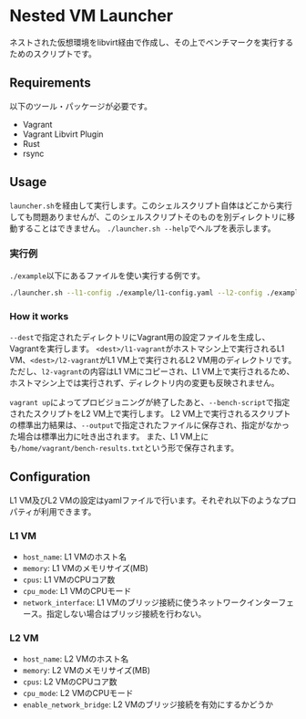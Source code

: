 # Nested VM Launcher
ネストされた仮想環境をlibvirt経由で作成し、その上でベンチマークを実行するためのスクリプトです。

## Requirements
以下のツール・パッケージが必要です。
- Vagrant
- Vagrant Libvirt Plugin
- Rust
- rsync

## Usage
`launcher.sh`を経由して実行します。このシェルスクリプト自体はどこから実行しても問題ありませんが、このシェルスクリプトそのものを別ディレクトリに移動することはできません。
`./launcher.sh --help`でヘルプを表示します。

### 実行例
`./example`以下にあるファイルを使い実行する例です。
```bash
./launcher.sh --l1-config ./example/l1-config.yaml --l2-config ./example/l2-config.yaml --bench-script ./example/run-bench.sh --output output.txt --dest dest
```

### How it works
`--dest`で指定されたディレクトリにVagrant用の設定ファイルを生成し、Vagrantを実行します。
`<dest>/l1-vagrant`がホストマシン上で実行されるL1 VM、`<dest>/l2-vagrant`がL1 VM上で実行されるL2 VM用のディレクトリです。
ただし、`l2-vagrant`の内容はL1 VMにコピーされ、L1 VM上で実行されるため、ホストマシン上では実行されず、ディレクトリ内の変更も反映されません。

`vagrant up`によってプロビジョニングが終了したあと、`--bench-script`で指定されたスクリプトをL2 VM上で実行します。
L2 VM上で実行されるスクリプトの標準出力結果は、`--output`で指定されたファイルに保存され、指定がなかった場合は標準出力に吐き出されます。
また、L1 VM上にも`/home/vagrant/bench-results.txt`という形で保存されます。

## Configuration
L1 VM及びL2 VMの設定はyamlファイルで行います。それぞれ以下のようなプロパティが利用できます。

### L1 VM
- `host_name`: L1 VMのホスト名
- `memory`: L1 VMのメモリサイズ(MB)
- `cpus`: L1 VMのCPUコア数
- `cpu_mode`: L1 VMのCPUモード
- `network_interface`: L1 VMのブリッジ接続に使うネットワークインターフェース。指定しない場合はブリッジ接続を行わない。

### L2 VM
- `host_name`: L2 VMのホスト名
- `memory`: L2 VMのメモリサイズ(MB)
- `cpus`: L2 VMのCPUコア数
- `cpu_mode`: L2 VMのCPUモード
- `enable_network_bridge`: L2 VMのブリッジ接続を有効にするかどうか
